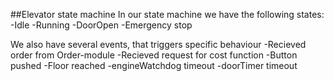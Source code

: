 ##Elevator state machine
In our state machine we have the following states:
-Idle
-Running
-DoorOpen
-Emergency stop

We also have several events, that triggers specific behaviour
-Recieved order from Order-module
-Recieved request for cost function
-Button pushed
-Floor reached
-engineWatchdog timeout
-doorTimer timeout